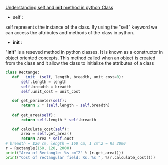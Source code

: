 [Understanding self and __init__ method in python Class](https://micropyramid.com/blog/understand-self-and-__init__-method-in-python-class/)

* self :

self represents the instance of the class. By using the "self" keyword we can access the attributes and methods of the class in python.

* __init__ :

"__init__" is a reseved method in python classes. It is known as a constructor in object oriented concepts. This method called when an object is created from the class and it allow the class to initialize the attributes of a class

```python
class Rectange:
   def __init__(self, length, breadth, unit_cost=0):
       self.length = length
       self.breadth = breadth
       self.unit_cost = unit_cost
   
   def get_perimeter(self):
       return 2 * (self.length + self.breadth)
   
   def get_area(self):
       return self.length * self.breadth
   
   def calculate_cost(self):
       area = self.get_area()
       return area * self.cost
# breadth = 120 cm, length = 160 cm, 1 cm^2 = Rs 2000
r = Rectangle(160, 120, 2000)
print("Area of Rectangle: %s cm^2" % (r.get_area()))
print("Cost of rectangular field: Rs. %s ", %(r.calculate_cost()))
```
